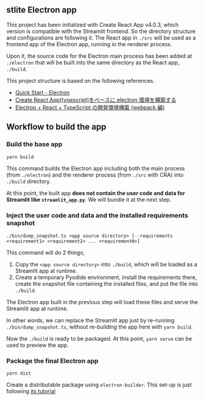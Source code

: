 ## stlite Electron app

This project has been initialized with Create React App v4.0.3, which version is compatible with the Streamlit frontend.
So the directory structure and configurations are following it.
The React app in `./src` will be used as a frontend app of the Electron app, running in the renderer process.

Upon it, the source code for the Electron main process has been added at `./electron` that will be built into the same directory as the React app, `./build`.

This project structure is based on the following references.

- [Quick Start - Electron](https://www.electronjs.org/docs/latest/tutorial/quick-start)
- [Create React App(typescript)をベースに electron 環境を構築する](https://zenn.dev/niwaringo/articles/af693596ef948e)
- [Electron + React + TypeScript の開発環境構築 (webpack 編)](https://zenn.dev/sprout2000/articles/5d7b350c2e85bc)

## Workflow to build the app

### Build the base app

```sh
yarn build
```

This command builds the Electron app including both the main process (from `./electron`) and the renderer process (from `./src` with CRA) into `./build` directory.

At this point, the built app **does not contain the user code and data for Streamlit like `streamlit_app.py`**.
We will bundle it at the next step.

### Inject the user code and data and the installed requirements snapshot

```
./bin/dump_snapshot.ts <app source directory> [--requirements <requirement1> <requirement2> ... <requirementN>]
```

This command will do 2 things;

1. Copy the `<app source directory>` into `./build`, which will be loaded as a Streamlit app at runtime.
2. Create a temporary Pyodide environment, install the requirements there, create the snapshot file containing the installed files, and put the file into `./build`.

The Electron app built in the previous step will load these files and serve the Streamlit app at runtime.

In other words, we can replace the Streamlit app just by re-running `./bin/dump_snapshot.ts`, without re-building the app here with `yarn build`.

Now the `./build` is ready to be packaged.
At this point, `yarn serve` can be used to preview the app.

### Package the final Electron app

```
yarn dist
```

Create a distributable package using `electron-builder`.
This set-up is just following [its tutorial](https://www.electron.build/#quick-setup-guide)
